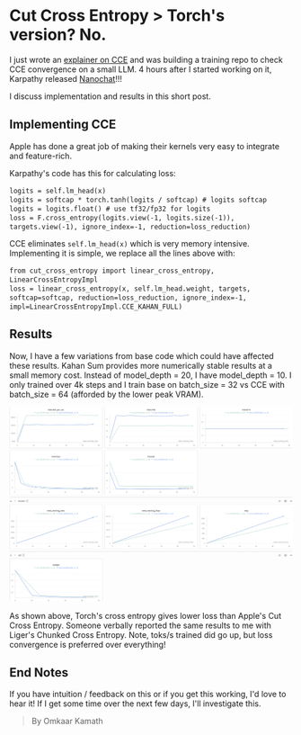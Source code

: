 # Cut Cross Entropy > Torch's version? No.

I just wrote an [explainer on CCE](https://omkaark.com/posts/cce.html) and was building a training repo to check CCE convergence on a small LLM. 4 hours after I started working on it, Karpathy released [Nanochat](https://github.com/karpathy/nanochat)!!! 

I discuss implementation and results in this short post.

## Implementing CCE

Apple has done a great job of making their kernels very easy to integrate and feature-rich.

Karpathy's code has this for calculating loss:
```
logits = self.lm_head(x)
logits = softcap * torch.tanh(logits / softcap) # logits softcap
logits = logits.float() # use tf32/fp32 for logits
loss = F.cross_entropy(logits.view(-1, logits.size(-1)), targets.view(-1), ignore_index=-1, reduction=loss_reduction)
```

CCE eliminates `self.lm_head(x)` which is very memory intensive. Implementing it is simple, we replace all the lines above with:
```
from cut_cross_entropy import linear_cross_entropy, LinearCrossEntropyImpl
loss = linear_cross_entropy(x, self.lm_head.weight, targets, softcap=softcap, reduction=loss_reduction, ignore_index=-1, impl=LinearCrossEntropyImpl.CCE_KAHAN_FULL)
```

## Results

Now, I have a few variations from base code which could have affected these results. Kahan Sum provides more numerically stable results at a small memory cost. Instead of model_depth = 20, I have model_depth = 10. I only trained over 4k steps and I train base on batch_size = 32 vs CCE with batch_size = 64 (afforded by the lower peak VRAM).

![CCE Run](https://raw.githubusercontent.com/omkaark/omkaark.github.io/refs/heads/main/public/9-cce-impl/cce-run.png?raw=true)

As shown above, Torch's cross entropy gives lower loss than Apple's Cut Cross Entropy. Someone verbally reported the same results to me with Liger's Chunked Cross Entropy. Note, toks/s trained did go up, but loss convergence is preferred over everything!

## End Notes

If you have intuition / feedback on this or if you get this working, I'd love to hear it! If I get some time over the next few days, I'll investigate this.

> By Omkaar Kamath